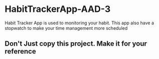 # HabitTrackerApp-AAD-3
Habit Tracker App is used to monitoring your habit. This app also have a stopwatch to make your time management more scheduled

## Don't Just copy this project. Make it for your reference
